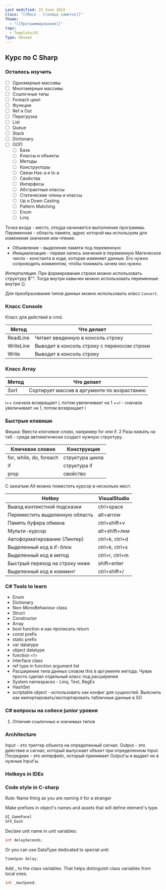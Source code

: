 ```yaml
---
Last modified: 23 June 2024
Class: "[[Main - Столица заметок]]"
Theme:
  - "[[Программирование]]"
tags:
  - Template/01
Type: Личное
---
```


## Курс по C Sharp

### Осталось изучить
- [ ] Одномерные массивы
- [ ] Многомерные массивы
- [ ] Ссылочные типы
- [ ] Foreach цикл
- [ ] Функции
- [ ] Ref и Out
- [ ] Перегрузка
- [ ] List
- [ ] Queue
- [ ] Stack
- [ ] Dictionary
- [ ] ООП
	- [ ] База
	- [ ] Классы и объекты
	- [ ] Методы
	- [ ] Конструкторы
	- [ ] Связи Has-a и Is-a
	- [ ] Свойства
	- [ ] Интерфесы
	- [ ] Абстрактные классы
	- [ ] Статические члены и классы
	- [ ] Up и Down Casting
	- [ ] Pattern Matching
	- [ ] Enum
	- [ ] Linq

Точка входа - место, откуда начинается выполнение программы.
Переменная - область памяти, адрес которой мы используем для изменения значения или чтения.
- Объявление - выделение памяти под переменную
- Инициализация - первая запись значения в переменную
Магическое число - константа в коде, которая изменяет данные. Его нужно сопроводить комментом, чтобы понимать зачем оно нужно.

Интерполяция. При формировании строки можно использовать структуру $"". Тогда внутри кавычек можно использовать переменные внутри {}.

Для преобразования типов данных можно использовать класс `Convert`.

### Класс Console
Класс для действий в cmd.

| Метод     | Что делает                                  |
| --------- | ------------------------------------------- |
| ReadLine  | Читает введенную в консоль строку           |
| WriteLine | Выводит в консоль строку с переносом строки |
| Write     | Выводит в консоль строку                    |
### Класс Array
| Метод | Что делает                                  |
| ----- | ------------------------------------------- |
| Sort  | Сортирует массив в аргументе по возрастанию |

i++ сначала возвращает i, потом увеличивает на 1
++i - сначала увеличивает на 1, потом возвращает i

### Быстрые клавиши

Фишка: Ввести ключевое слово, например for или if. 2 Раза нажать на таб - среда автоматически создаст нужную структуру.

| Ключевое словое         | Конструкция     |
| ----------------------- | --------------- |
| for, while, do, foreach | структура цикла |
| if                      | структура if    |
| prop                    | свойство        |

С зажатым Alt можно поместить курсор в несколько мест.

| Hotkey                         | VisualStudio   |
| ------------------------------ | -------------- |
| Вывод контекстной подсказки    | ctrl+space     |
| Переместить выделенную область | alt+arrow      |
| Память буфера обмена           | ctrl+shift+v   |
| Мульти-курсор                  | alt+shift+лкм  |
| Автоформатирование (Линтер)    | ctrl+k, ctrl+d |
| Выделенный код в if-блок       | ctrl+k, ctrl+s |
| Выделенный код в метод         | ctrl+r, ctrl+m |
| Быстрый переход на строку ниже | shift+enter    |
| Выделенный код в коммент       | ctrl+shift+/   |
### C# Tools to learn

- Enum
- Dictionary
- Non-MonoBehaviour class
- Struct
- Constructor
- Array
- bool function и как прописать return
- const prefix
- static prefix
- var datatype
- object datatype
- function `<T>`
- Interface class
- ref type in function argument list
- Расширение типа данных словом this в аргументе метода. Чувак просто сделал отдельный класс под расширения
- System namespaces - Linq, Text, RegEx
- HashSet
-  scriptable object - использовать как конфиг для сущностей. Выяснить как импортировать/экспортировать табличные данные в SO

### C# вопросы на собесе junior уровня
1. Отличия ссылочных и значимых типов

### Architecture
Input - это триггер объекта на определенный сигнал.
Output - это действие и сигнал, который выпускает объект при определенном Input.
Посредник - это интерфейс, который принимает Output'ы и выдает их в нужные Input'ы.

### Hotkeys in IDEs

### Code style in C-sharp

Rule: Name thing as you are naming it for a stranger

Make prefixes in object's names and assets that will define element's type.
```cs
UI_GamePanel
SFX_Dash
```

Declare unit name in unit variables:
```cs
int delaySeconds;
```

Or you can use DataType dedicated to special unit:
```cs
TimeSpan delay;
```

Add _ to the class variables. That helps distinguish class variables from local ones.
```cs
int _maxSpeed;
```

